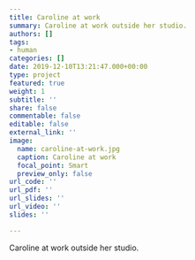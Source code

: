 ```yaml
---
title: Caroline at work
summary: Caroline at work outside her studio.
authors: []
tags:
- human
categories: []
date: 2019-12-10T13:21:47.000+00:00
type: project
featured: true
weight: 1
subtitle: ''
share: false
commentable: false
editable: false
external_link: ''
image:
  name: caroline-at-work.jpg
  caption: Caroline at work
  focal_point: Smart
  preview_only: false
url_code: ''
url_pdf: ''
url_slides: ''
url_video: ''
slides: ''

---
```

Caroline at work outside her studio.
